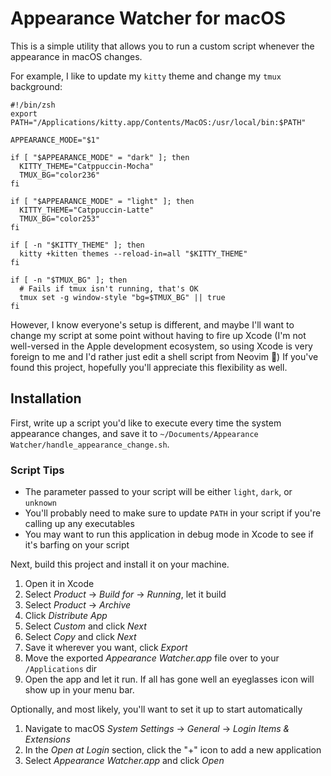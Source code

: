 # Appearance Watcher for macOS

This is a simple utility that allows you to run a custom script whenever the
appearance in macOS changes.

For example, I like to update my `kitty` theme and change my `tmux` background:

```shell
#!/bin/zsh
export PATH="/Applications/kitty.app/Contents/MacOS:/usr/local/bin:$PATH"

APPEARANCE_MODE="$1"

if [ "$APPEARANCE_MODE" = "dark" ]; then
  KITTY_THEME="Catppuccin-Mocha"
  TMUX_BG="color236"
fi

if [ "$APPEARANCE_MODE" = "light" ]; then
  KITTY_THEME="Catppuccin-Latte"
  TMUX_BG="color253"
fi

if [ -n "$KITTY_THEME" ]; then
  kitty +kitten themes --reload-in=all "$KITTY_THEME"
fi

if [ -n "$TMUX_BG" ]; then
  # Fails if tmux isn't running, that's OK
  tmux set -g window-style "bg=$TMUX_BG" || true
fi
```

However, I know everyone's setup is different, and maybe I'll want to change my
script at some point without having to fire up Xcode (I'm not well-versed in the
Apple development ecosystem, so using Xcode is very foreign to me and I'd rather
just edit a shell script from Neovim 🙂) If you've found this project, hopefully
you'll appreciate this flexibility as well.

## Installation

First, write up a script you'd like to execute every time the system appearance
changes, and save it to `~/Documents/Appearance Watcher/handle_appearance_change.sh`.

### Script Tips

- The parameter passed to your script will be either `light`, `dark`, or
  `unknown`
- You'll probably need to make sure to update `PATH` in your script if you're
  calling up any executables
- You may want to run this application in debug mode in Xcode to see if it's
  barfing on your script

Next, build this project and install it on your machine.

1. Open it in Xcode
2. Select *Product* -> *Build for* -> *Running*, let it build
3. Select *Product* -> *Archive*
4. Click *Distribute App*
5. Select *Custom* and click *Next*
6. Select *Copy* and click *Next*
7. Save it wherever you want, click *Export*
8. Move the exported *Appearance Watcher.app* file over to your `/Applications`
   dir
9. Open the app and let it run. If all has gone well an eyeglasses icon will show
   up in your menu bar.

Optionally, and most likely, you'll want to set it up to start automatically

1. Navigate to macOS *System Settings* -> *General* -> *Login Items
   & Extensions*
2. In the *Open at Login* section, click the "+" icon to add a new application
3. Select *Appearance Watcher.app* and click *Open*
